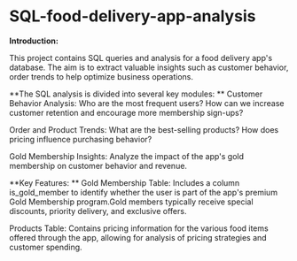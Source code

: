 # SQL-food-delivery-app-analysis
**Introduction:**

This project contains SQL queries and analysis for a food delivery app's database. The aim is to extract valuable insights such as customer behavior, order trends to help optimize business operations.

**The SQL analysis is divided into several key modules:
**
Customer Behavior Analysis: Who are the most frequent users? How can we increase customer retention and encourage more membership sign-ups?

Order and Product Trends: What are the best-selling products? How does pricing influence purchasing behavior?

Gold Membership Insights: Analyze the impact of the app's gold membership on customer behavior and revenue.

**Key Features:
**
Gold Membership Table: Includes a column is_gold_member to identify whether the user is part of the app's premium Gold Membership program.Gold members typically receive special discounts, priority delivery, and exclusive offers.

Products Table: Contains pricing information for the various food items offered through the app, allowing for analysis of pricing strategies and customer spending.
